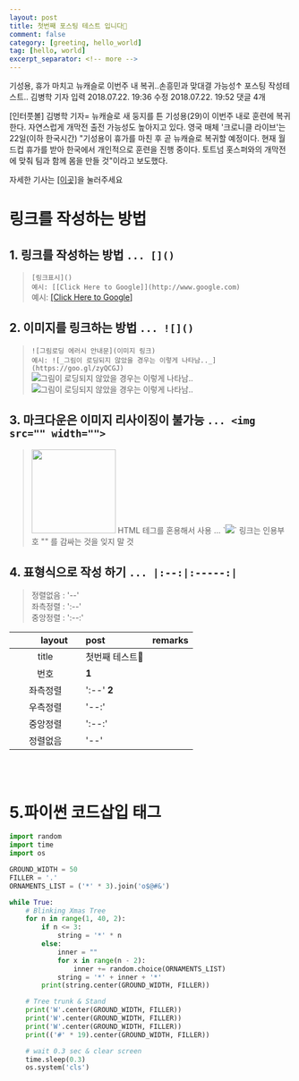 ```yaml
---
layout: post
title: 첫번째 포스팅 테스트 입니다🌿
comment: false
category: [greeting, hello_world]
tag: [hello, world]
excerpt_separator: <!-- more -->
---
```

기성용, 휴가 마치고 뉴캐슬로 이번주 내 복귀..손흥민과 맞대결 가능성↑ 포스팅 작성테스트.. 김병학 기자 입력 2018.07.22. 19:36 수정 2018.07.22. 19:52 댓글 4개

[인터풋볼] 김병학 기자= 뉴캐슬로 새 둥지를 튼 기성용(29)이 이번주 내로 훈련에 복귀한다. 자연스럽게 개막전 출전 가능성도 높아지고 있다. 영국 매체 '크로니클 라이브'는 22일(이하 한국시간) "기성용이 휴가를 마친 후 곧 뉴캐슬로 복귀할 예정이다. 현재 월드컵 휴가를 받아 한국에서 개인적으로 훈련을 진행 중이다. 토트넘 홋스퍼와의 개막전에 맞춰 팀과 함께 몸을 만들 것"이라고 보도했다.

자세한 기사는 [[이곳]](https://goo.gl/EbQK5y)을 눌러주세요
<!-- more -->

# 링크를 작성하는 방법


## 1. 링크를 작성하는 방법 `... []()`
> `[링크표시]()`     
> `예시: [[Click Here to Google]](http://www.google.com)`     
> 예시: [[Click Here to Google]](http://www.google.com)     


## 2. 이미지를 링크하는 방법 `... ![]()`
> `![그림로딩 에러시 안내문](이미지 링크)`     
> `예시: ![_그림이 로딩되지 않았을 경우는 이렇게 나타남.._](https://goo.gl/zyQCGJ)`          
> ![_그림이 로딩되지 않았을 경우는 이렇게 나타남.._](https://goo.gl/zyQCGJ)     
> ![_그림이 로딩되지 않았을 경우는 이렇게 나타남.._](https://goo.gl/zyQCGJㅎ)   


## 3. 마크다운은 이미지 리사이징이 불가능 `... <img src="" width="">`
> <img src="https://goo.gl/zyQCGJ" width="150">    
> HTML 테그를 혼용해서 사용 ... `<img src="링크주소" width="픽셀">`    
> 링크는 인용부호 "" 를 감싸는 것을 잊지 말 것

## 4. 표형식으로 작성 하기 `... |:--:|:-----:|`
> 정렬없음 : '--'    
> 좌측정렬 : ':--'    
> 중앙정렬 : ':--:'    

|　　layout　　|post         |remarks|
|:-----------:|:-----------|:--|
| title    | 첫번째 테스트🌿||
| 번호      |  **1**        ||
| 좌측정렬  | \':--\' **2**   ||
| 우측정렬  | \'--:\'         ||
| 중앙정렬  | \':--:\'        ||
| 정렬없음  | \'--\'          ||

<br><br>
# 5.파이썬 코드삽입 태그

```python
import random
import time
import os

GROUND_WIDTH = 50
FILLER = '.'
ORNAMENTS_LIST = ('*' * 3).join('o$@#&')

while True:
    # Blinking Xmas Tree
    for n in range(1, 40, 2):
        if n <= 3:
            string = '*' * n
        else:
            inner = ""
            for x in range(n - 2):
                inner += random.choice(ORNAMENTS_LIST)
            string = '*' + inner + '*'
        print(string.center(GROUND_WIDTH, FILLER))

    # Tree trunk & Stand
    print('W'.center(GROUND_WIDTH, FILLER))
    print('W'.center(GROUND_WIDTH, FILLER))
    print('W'.center(GROUND_WIDTH, FILLER))
    print(('#' * 19).center(GROUND_WIDTH, FILLER))

    # wait 0.3 sec & clear screen
    time.sleep(0.3)
    os.system('cls')
```
